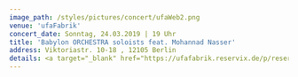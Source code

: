 ```yaml
---
image_path: /styles/pictures/concert/ufaWeb2.png
venue: 'ufaFabrik'
concert_date: Sonntag, 24.03.2019 | 19 Uhr
title: 'Babylon ORCHESTRA soloists feat. Mohannad Nasser'
address: Viktoriastr. 10-18 , 12105 Berlin 
details: <a target="_blank" href="https://ufafabrik.reservix.de/p/reservix/group/296850">Tickets</a>
---
```

